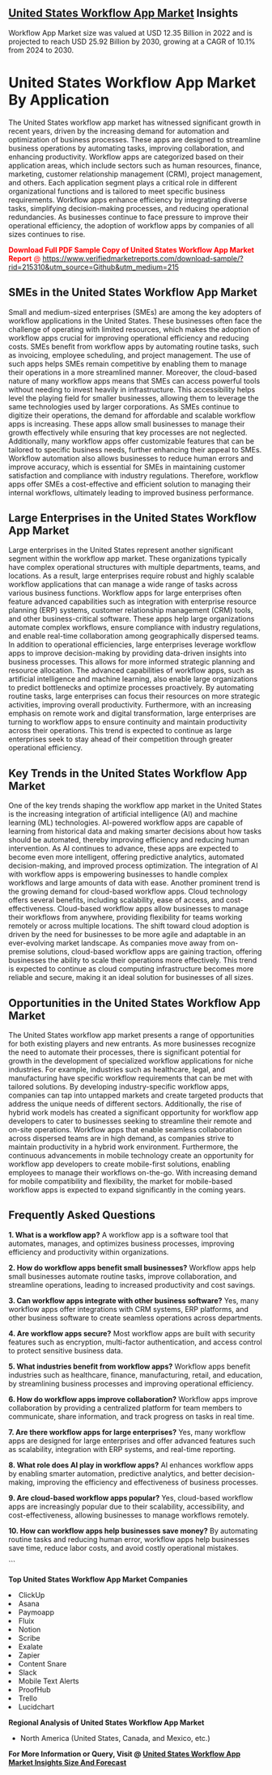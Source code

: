<h2><a href="https://www.verifiedmarketreports.com/download-sample/?rid=215310&amp;utm_source=Github&amp;utm_medium=215" target="_blank">United States Workflow App Market</a> Insights</h2><p>Workflow App Market size was valued at USD 12.35 Billion in 2022 and is projected to reach USD 25.92 Billion by 2030, growing at a CAGR of 10.1% from 2024 to 2030.</p><p> <h1>United States Workflow App Market By Application</h1> <p>The United States workflow app market has witnessed significant growth in recent years, driven by the increasing demand for automation and optimization of business processes. These apps are designed to streamline business operations by automating tasks, improving collaboration, and enhancing productivity. Workflow apps are categorized based on their application areas, which include sectors such as human resources, finance, marketing, customer relationship management (CRM), project management, and others. Each application segment plays a critical role in different organizational functions and is tailored to meet specific business requirements. Workflow apps enhance efficiency by integrating diverse tasks, simplifying decision-making processes, and reducing operational redundancies. As businesses continue to face pressure to improve their operational efficiency, the adoption of workflow apps by companies of all sizes continues to rise. <p><span class=""><span style="color: #ff0000;"><strong>Download Full PDF Sample Copy of United States Workflow App Market Report</strong> @ </span><a href="https://www.verifiedmarketreports.com/download-sample/?rid=215310&amp;utm_source=Github&amp;utm_medium=215" target="_blank">https://www.verifiedmarketreports.com/download-sample/?rid=215310&amp;utm_source=Github&amp;utm_medium=215</a></span></p></p> <h2>SMEs in the United States Workflow App Market</h2> <p>Small and medium-sized enterprises (SMEs) are among the key adopters of workflow applications in the United States. These businesses often face the challenge of operating with limited resources, which makes the adoption of workflow apps crucial for improving operational efficiency and reducing costs. SMEs benefit from workflow apps by automating routine tasks, such as invoicing, employee scheduling, and project management. The use of such apps helps SMEs remain competitive by enabling them to manage their operations in a more streamlined manner. Moreover, the cloud-based nature of many workflow apps means that SMEs can access powerful tools without needing to invest heavily in infrastructure. This accessibility helps level the playing field for smaller businesses, allowing them to leverage the same technologies used by larger corporations. As SMEs continue to digitize their operations, the demand for affordable and scalable workflow apps is increasing. These apps allow small businesses to manage their growth effectively while ensuring that key processes are not neglected. Additionally, many workflow apps offer customizable features that can be tailored to specific business needs, further enhancing their appeal to SMEs. Workflow automation also allows businesses to reduce human errors and improve accuracy, which is essential for SMEs in maintaining customer satisfaction and compliance with industry regulations. Therefore, workflow apps offer SMEs a cost-effective and efficient solution to managing their internal workflows, ultimately leading to improved business performance.</p> <h2>Large Enterprises in the United States Workflow App Market</h2> <p>Large enterprises in the United States represent another significant segment within the workflow app market. These organizations typically have complex operational structures with multiple departments, teams, and locations. As a result, large enterprises require robust and highly scalable workflow applications that can manage a wide range of tasks across various business functions. Workflow apps for large enterprises often feature advanced capabilities such as integration with enterprise resource planning (ERP) systems, customer relationship management (CRM) tools, and other business-critical software. These apps help large organizations automate complex workflows, ensure compliance with industry regulations, and enable real-time collaboration among geographically dispersed teams. In addition to operational efficiencies, large enterprises leverage workflow apps to improve decision-making by providing data-driven insights into business processes. This allows for more informed strategic planning and resource allocation. The advanced capabilities of workflow apps, such as artificial intelligence and machine learning, also enable large organizations to predict bottlenecks and optimize processes proactively. By automating routine tasks, large enterprises can focus their resources on more strategic activities, improving overall productivity. Furthermore, with an increasing emphasis on remote work and digital transformation, large enterprises are turning to workflow apps to ensure continuity and maintain productivity across their operations. This trend is expected to continue as large enterprises seek to stay ahead of their competition through greater operational efficiency.</p> <h2>Key Trends in the United States Workflow App Market</h2> <p>One of the key trends shaping the workflow app market in the United States is the increasing integration of artificial intelligence (AI) and machine learning (ML) technologies. AI-powered workflow apps are capable of learning from historical data and making smarter decisions about how tasks should be automated, thereby improving efficiency and reducing human intervention. As AI continues to advance, these apps are expected to become even more intelligent, offering predictive analytics, automated decision-making, and improved process optimization. The integration of AI with workflow apps is empowering businesses to handle complex workflows and large amounts of data with ease. Another prominent trend is the growing demand for cloud-based workflow apps. Cloud technology offers several benefits, including scalability, ease of access, and cost-effectiveness. Cloud-based workflow apps allow businesses to manage their workflows from anywhere, providing flexibility for teams working remotely or across multiple locations. The shift toward cloud adoption is driven by the need for businesses to be more agile and adaptable in an ever-evolving market landscape. As companies move away from on-premise solutions, cloud-based workflow apps are gaining traction, offering businesses the ability to scale their operations more effectively. This trend is expected to continue as cloud computing infrastructure becomes more reliable and secure, making it an ideal solution for businesses of all sizes.</p> <h2>Opportunities in the United States Workflow App Market</h2> <p>The United States workflow app market presents a range of opportunities for both existing players and new entrants. As more businesses recognize the need to automate their processes, there is significant potential for growth in the development of specialized workflow applications for niche industries. For example, industries such as healthcare, legal, and manufacturing have specific workflow requirements that can be met with tailored solutions. By developing industry-specific workflow apps, companies can tap into untapped markets and create targeted products that address the unique needs of different sectors. Additionally, the rise of hybrid work models has created a significant opportunity for workflow app developers to cater to businesses seeking to streamline their remote and on-site operations. Workflow apps that enable seamless collaboration across dispersed teams are in high demand, as companies strive to maintain productivity in a hybrid work environment. Furthermore, the continuous advancements in mobile technology create an opportunity for workflow app developers to create mobile-first solutions, enabling employees to manage their workflows on-the-go. With increasing demand for mobile compatibility and flexibility, the market for mobile-based workflow apps is expected to expand significantly in the coming years.</p> <h2>Frequently Asked Questions</h2> <p><strong>1. What is a workflow app?</strong> A workflow app is a software tool that automates, manages, and optimizes business processes, improving efficiency and productivity within organizations.</p> <p><strong>2. How do workflow apps benefit small businesses?</strong> Workflow apps help small businesses automate routine tasks, improve collaboration, and streamline operations, leading to increased productivity and cost savings.</p> <p><strong>3. Can workflow apps integrate with other business software?</strong> Yes, many workflow apps offer integrations with CRM systems, ERP platforms, and other business software to create seamless operations across departments.</p> <p><strong>4. Are workflow apps secure?</strong> Most workflow apps are built with security features such as encryption, multi-factor authentication, and access control to protect sensitive business data.</p> <p><strong>5. What industries benefit from workflow apps?</strong> Workflow apps benefit industries such as healthcare, finance, manufacturing, retail, and education, by streamlining business processes and improving operational efficiency.</p> <p><strong>6. How do workflow apps improve collaboration?</strong> Workflow apps improve collaboration by providing a centralized platform for team members to communicate, share information, and track progress on tasks in real time.</p> <p><strong>7. Are there workflow apps for large enterprises?</strong> Yes, many workflow apps are designed for large enterprises and offer advanced features such as scalability, integration with ERP systems, and real-time reporting.</p> <p><strong>8. What role does AI play in workflow apps?</strong> AI enhances workflow apps by enabling smarter automation, predictive analytics, and better decision-making, improving the efficiency and effectiveness of business processes.</p> <p><strong>9. Are cloud-based workflow apps popular?</strong> Yes, cloud-based workflow apps are increasingly popular due to their scalability, accessibility, and cost-effectiveness, allowing businesses to manage workflows remotely.</p> <p><strong>10. How can workflow apps help businesses save money?</strong> By automating routine tasks and reducing human error, workflow apps help businesses save time, reduce labor costs, and avoid costly operational mistakes.</p> ```</p><p><strong>Top United States Workflow App Market Companies</strong></p><div data-test-id=""><p><li>ClickUp</li><li> Asana</li><li> Paymoapp</li><li> Fluix</li><li> Notion</li><li> Scribe</li><li> Exalate</li><li> Zapier</li><li> Content Snare</li><li> Slack</li><li> Mobile Text Alerts</li><li> ProofHub</li><li> Trello</li><li> Lucidchart</li></p><div><strong>Regional Analysis of&nbsp;United States Workflow App Market</strong></div><ul><li dir="ltr"><p dir="ltr">North America&nbsp;(United States, Canada, and Mexico, etc.)</p></li></ul><p><strong>For More Information or Query, Visit @&nbsp;</strong><strong><a href="https://www.verifiedmarketreports.com/product/workflow-app-market/?utm_source=Github&amp;utm_medium=215" target="_blank">United States Workflow App Market Insights Size And Forecast</a></strong></p></div>

